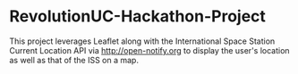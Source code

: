 # RevolutionUC-Hackathon-Project

This project leverages Leaflet along with the International Space Station Current Location API via http://open-notify.org to display the user's location as well as that of the ISS on a map. 